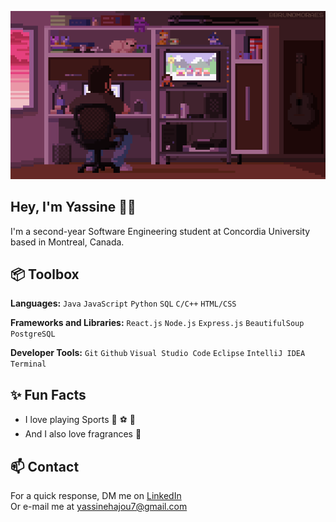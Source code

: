 ![coding gif](img/coding.gif)

## Hey, I'm Yassine 👋🏻

I'm a second-year Software Engineering student at Concordia University based in Montreal, Canada.

## 📦 Toolbox

**Languages:** `Java` `JavaScript` `Python` `SQL` `C/C++` `HTML/CSS`

**Frameworks and Libraries:** `React.js` `Node.js` `Express.js` `BeautifulSoup` `PostgreSQL`

**Developer Tools:** `Git` `Github` `Visual Studio Code` `Eclipse` `IntelliJ IDEA` `Terminal`

## ✨ Fun Facts

- I love playing Sports 🏀 ⚽️ 🥋
- And I also love fragrances 🥥

## 📫 Contact

For a quick response, DM me on [LinkedIn](https://www.linkedin.com/in/yassinehajou/)<br>
Or e-mail me at <a href="mailto:yassinehajou7@gmail.com">yassinehajou7@gmail.com</a>
